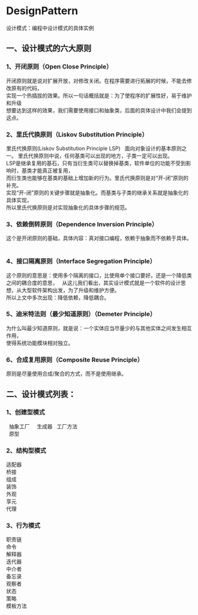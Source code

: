 # DesignPattern
设计模式：编程中设计模式的具体实例 
## 一、设计模式的六大原则  
### 1、开闭原则（Open Close Principle）  
开闭原则就是说对扩展开放，对修改关闭。在程序需要进行拓展的时候，不能去修改原有的代码，  
实现一个热插拔的效果。所以一句话概括就是：为了使程序的扩展性好，易于维护和升级  
想要达到这样的效果，我们需要使用接口和抽象类，后面的具体设计中我们会提到这点。  
### 2、里氏代换原则（Liskov Substitution Principle）  
里氏代换原则(Liskov Substitution Principle LSP)  
面向对象设计的基本原则之一。 里氏代换原则中说，任何基类可以出现的地方，子类一定可以出现。   
LSP是继承复用的基石，只有当衍生类可以替换掉基类，软件单位的功能不受到影响时，基类才能真正被复用，  
而衍生类也能够在基类的基础上增加新的行为。里氏代换原则是对“开-闭”原则的补充。  
实现“开-闭”原则的关键步骤就是抽象化。而基类与子类的继承关系就是抽象化的具体实现，  
所以里氏代换原则是对实现抽象化的具体步骤的规范。  
### 3、依赖倒转原则（Dependence Inversion Principle）  
这个是开闭原则的基础，具体内容：真对接口编程，依赖于抽象而不依赖于具体。  
### 4、接口隔离原则（Interface Segregation Principle）  
这个原则的意思是：使用多个隔离的接口，比使用单个接口要好。还是一个降低类之间的耦合度的意思，  
从这儿我们看出，其实设计模式就是一个软件的设计思想，从大型软件架构出发，为了升级和维护方便。  
所以上文中多次出现：降低依赖，降低耦合。  
### 5、迪米特法则（最少知道原则）（Demeter Principle）   
为什么叫最少知道原则，就是说：一个实体应当尽量少的与其他实体之间发生相互作用，  
使得系统功能模块相对独立。  
### 6、合成复用原则（Composite Reuse Principle）  
原则是尽量使用合成/聚合的方式，而不是使用继承。   
## 二、设计模式列表：  
### 1、创建型模式  
   抽象工厂  
   生成器  
   工厂方法  
   原型  
### 2、结构型模式  
   适配器  
   桥接  
   组成  
   装饰  
   外观  
   享元  
   代理  
### 3、行为模式  
   职责链  
   命令  
   解释器    
   迭代器  
   中介者  
   备忘录  
   观察者  
   状态  
   策略  
   模板方法  

